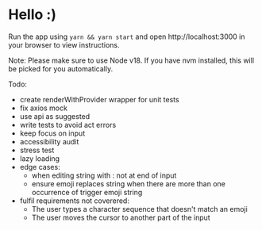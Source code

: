 # Hello :)

Run the app using `yarn && yarn start` and open http://localhost:3000 in your browser to view instructions.

Note: Please make sure to use Node v18. If you have nvm installed, this will be picked for you automatically.

Todo:

- create renderWithProvider wrapper for unit tests
- fix axios mock
- use api as suggested
- write tests to avoid act errors
- keep focus on input
- accessibility audit
- stress test
- lazy loading
- edge cases:
  - when editing string with : not at end of input
  - ensure emoji replaces string when there are more than one occurrence of trigger emoji string
- fulfil requirements not coverered:
  - The user types a character sequence that doesn't match an emoji
  - The user moves the cursor to another part of the input
